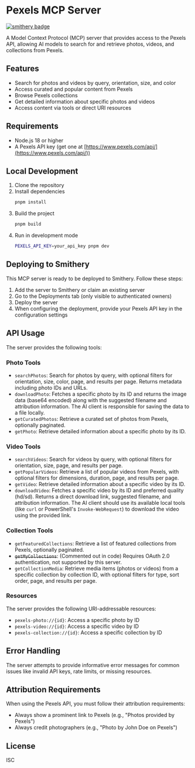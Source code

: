 # Pexels MCP Server

[![smithery badge](https://smithery.ai/badge/@CaullenOmdahl/pexels-mcp-server)](https://smithery.ai/server/@CaullenOmdahl/pexels-mcp-server)

A Model Context Protocol (MCP) server that provides access to the Pexels API, allowing AI models to search for and retrieve photos, videos, and collections from Pexels.

## Features

- Search for photos and videos by query, orientation, size, and color
- Access curated and popular content from Pexels
- Browse Pexels collections
- Get detailed information about specific photos and videos
- Access content via tools or direct URI resources

## Requirements

- Node.js 18 or higher
- A Pexels API key (get one at [https://www.pexels.com/api/](https://www.pexels.com/api/))

## Local Development

1. Clone the repository
2. Install dependencies
   ```bash
   pnpm install
   ```
3. Build the project
   ```bash
   pnpm build
   ```
4. Run in development mode
   ```bash
   PEXELS_API_KEY=your_api_key pnpm dev
   ```

## Deploying to Smithery

This MCP server is ready to be deployed to Smithery. Follow these steps:

1. Add the server to Smithery or claim an existing server
2. Go to the Deployments tab (only visible to authenticated owners)
3. Deploy the server
4. When configuring the deployment, provide your Pexels API key in the configuration settings

## API Usage

The server provides the following tools:

### Photo Tools

- `searchPhotos`: Search for photos by query, with optional filters for orientation, size, color, page, and results per page. Returns metadata including photo IDs and URLs.
- `downloadPhoto`: Fetches a specific photo by its ID and returns the image data (base64 encoded) along with the suggested filename and attribution information. The AI client is responsible for saving the data to a file locally.
- `getCuratedPhotos`: Retrieve a curated set of photos from Pexels, optionally paginated.
- `getPhoto`: Retrieve detailed information about a specific photo by its ID.

### Video Tools

- `searchVideos`: Search for videos by query, with optional filters for orientation, size, page, and results per page.
- `getPopularVideos`: Retrieve a list of popular videos from Pexels, with optional filters for dimensions, duration, page, and results per page.
- `getVideo`: Retrieve detailed information about a specific video by its ID.
- `downloadVideo`: Fetches a specific video by its ID and preferred quality (hd/sd). Returns a direct download link, suggested filename, and attribution information. The AI client should use its available local tools (like `curl` or PowerShell's `Invoke-WebRequest`) to download the video using the provided link.

### Collection Tools

- `getFeaturedCollections`: Retrieve a list of featured collections from Pexels, optionally paginated.
- ~~`getMyCollections`~~: (Commented out in code) Requires OAuth 2.0 authentication, not supported by this server.
- `getCollectionMedia`: Retrieve media items (photos or videos) from a specific collection by collection ID, with optional filters for type, sort order, page, and results per page.

### Resources

The server provides the following URI-addressable resources:

- `pexels-photo://{id}`: Access a specific photo by ID
- `pexels-video://{id}`: Access a specific video by ID
- `pexels-collection://{id}`: Access a specific collection by ID

## Error Handling

The server attempts to provide informative error messages for common issues like invalid API keys, rate limits, or missing resources.

## Attribution Requirements

When using the Pexels API, you must follow their attribution requirements:

- Always show a prominent link to Pexels (e.g., "Photos provided by Pexels")
- Always credit photographers (e.g., "Photo by John Doe on Pexels")

## License

ISC